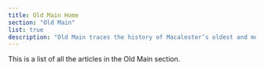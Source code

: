 ```yaml
---
title: Old Main Home
section: "Old Main"
list: true
description: "Old Main traces the history of Macalester’s oldest and most symbolic building, from its construction during the college’s challenging early years to the demolition of the East Wing in 1986 and the building’s meaning today."
---
```


This is a list of all the articles in the Old Main section.